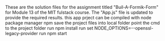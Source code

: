 These are the solution files for the assignment titled "Buil-A-Formik-Form" for Module 13 of the MIT fulstack course.
The "App.js" file is updated to provide the required results.
this app prject can be compiled with node package manager npm
save the project files into local folder
point the cmd to the project folder
run npm install
run set NODE_OPTIONS=--openssl-legacy-provider
run npm start
